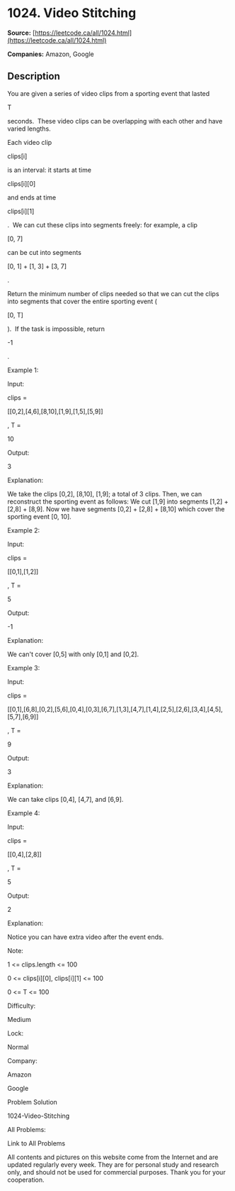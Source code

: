 # 1024. Video Stitching

**Source:** [https://leetcode.ca/all/1024.html](https://leetcode.ca/all/1024.html)

**Companies:** Amazon, Google

## Description

You are given a series of video clips from a sporting event that lasted

T

seconds.  These video clips can be overlapping with each other and have varied
        lengths.

Each video clip

clips[i]

is an interval: it starts at time

clips[i][0]

and ends at time

clips[i][1]

.  We can cut these clips into segments
        freely: for example, a clip

[0, 7]

can be cut into segments

[0, 1] + [1,
            3] + [3, 7]

.

Return the minimum number of clips needed so that we can cut the clips into segments that
        cover the entire sporting event (

[0, T]

).  If the task is impossible,
        return

-1

.

Example 1:

Input:

clips =

[[0,2],[4,6],[8,10],[1,9],[1,5],[5,9]]

, T =

10

Output:

3

Explanation:

We take the clips [0,2], [8,10], [1,9]; a total of 3 clips.
Then, we can reconstruct the sporting event as follows:
We cut [1,9] into segments [1,2] + [2,8] + [8,9].
Now we have segments [0,2] + [2,8] + [8,10] which cover the sporting event [0, 10].

Example 2:

Input:

clips =

[[0,1],[1,2]]

, T =

5

Output:

-1

Explanation:

We can't cover [0,5] with only [0,1] and [0,2].

Example 3:

Input:

clips =

[[0,1],[6,8],[0,2],[5,6],[0,4],[0,3],[6,7],[1,3],[4,7],[1,4],[2,5],[2,6],[3,4],[4,5],[5,7],[6,9]]

, T =

9

Output:

3

Explanation:

We can take clips [0,4], [4,7], and [6,9].

Example 4:

Input:

clips =

[[0,4],[2,8]]

, T =

5

Output:

2

Explanation:

Notice you can have extra video after the event ends.

Note:

1 <= clips.length <= 100

0 <= clips[i][0], clips[i][1] <= 100

0 <= T <= 100

Difficulty:

Medium

Lock:

Normal

Company:

Amazon

Google

Problem Solution

1024-Video-Stitching

All Problems:

Link to All Problems

All contents and pictures on this website come from the Internet and are updated regularly every week. They are for personal study and research only, and should not be used for commercial purposes. Thank you for your cooperation.

